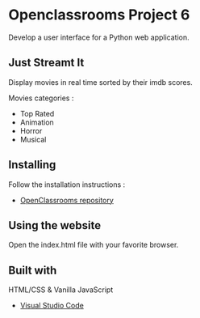 # Openclassrooms Project 6
Develop a user interface for a Python web application.

## Just Streamt It

Display movies in real time sorted by their imdb scores.

Movies categories :
- Top Rated
- Animation
- Horror
- Musical

## Installing

Follow the installation instructions :

* [OpenClassrooms repository](https://github.com/OpenClassrooms-Student-Center/OCMovies-API-EN-FR#readme)


## Using the website

Open the index.html file with your favorite browser.


## Built with

HTML/CSS & Vanilla JavaScript
* [Visual Studio Code](https://code.visualstudio.com/) 

